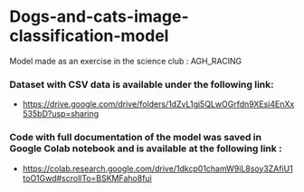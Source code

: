 # Dogs-and-cats-image-classification-model
Model made as an exercise in the science club : AGH_RACING

### Dataset with CSV data is available under the following link:
- https://drive.google.com/drive/folders/1dZvL1gi5QLwOGrfdn9XEsi4EnXx535bD?usp=sharing

### Code with full documentation of the model was saved in Google Colab notebook and is available at the following link : 
- https://colab.research.google.com/drive/1dkcp01chamW9iL8soy3ZAfiU1toO1Gwd#scrollTo=BSKMFaho8fui
